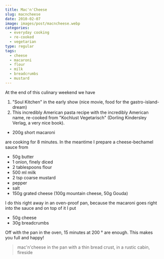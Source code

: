 ```yaml
---
title: Mac'n'Cheese
slug: macncheese
date: 2010-02-07
image: images/post/macncheese.webp
categories: 
  - everyday cooking
  - re-cooked
  - vegetarian
type: regular
tags: 
  - cheese
  - macaroni
  - flour
  - milk
  - breadcrumbs
  - mustard
---
```


At the end of this culinary weekend we have

1. "Soul Kitchen" in the early show (nice movie, food for the gastro-island-dream) 
2. This incredibly American pasta recipe with the incredibly American name, re-cooked from "Kochlust Vegetarisch" (Dorling Kindersley Verlag, a very nice book).

* 200g short macaroni

are cooking for 8 minutes. In the meantime I prepare a cheese-bechamel sauce from

* 50g butter 
* 1 onion, finely diced 
* 2 tablespoons flour 
* 500 ml milk 
* 2 tsp coarse mustard 
* pepper 
* salt 
* 150g grated cheese (100g mountain cheese, 50g Gouda)

I do this right away in an oven-proof pan, because the macaroni goes right into the sauce and on top of it I put

* 50g cheese 
* 30g breadcrumbs

Off with the pan in the oven, 15 minutes at 200 ° are enough. This makes you full and happy!

> mac'n'cheese in the pan with a thin bread crust, in a rustic cabin, fireside